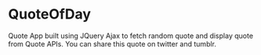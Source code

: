 # QuoteOfDay

Quote App built using JQuery Ajax to fetch random quote and display quote from Quote APIs. You can share this quote on twitter and tumblr.
